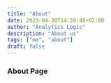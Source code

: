 ```yaml
---
title: "About"
date: 2023-04-30T14:59:48+02:00
author: "Analytics Logic"
description: "About us"
tags: ["me", "about"]
draft: false
---
```


### About Page
